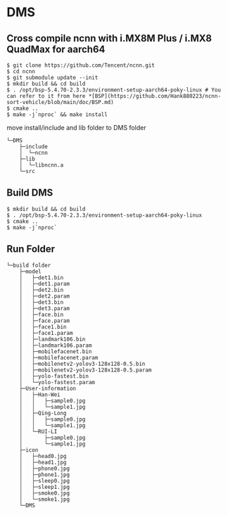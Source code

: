 # DMS
## Cross compile ncnn with i.MX8M Plus / i.MX8 QuadMax for aarch64
    $ git clone https://github.com/Tencent/ncnn.git
    $ cd ncnn
    $ git submodule update --init
    $ mkdir build && cd build
    $ . /opt/bsp-5.4.70-2.3.3/environment-setup-aarch64-poky-linux # You can refer to it from here *[BSP](https://github.com/Hank880223/ncnn-sort-vehicle/blob/main/doc/BSP.md)
    $ cmake ..
    $ make -j`nproc` && make install
    
move install/include and lib folder to DMS folder
```
└─DMS
    ├─include
    │  └─ncnn
    ├─lib
    │  └─libncnn.a
    └─src
```    
    
## Build DMS
    $ mkdir build && cd build
    $ . /opt/bsp-5.4.70-2.3.3/environment-setup-aarch64-poky-linux
    $ cmake ..
    $ make -j`nproc`

## Run Folder

```
└─build folder
    ├─model
    │   ├─det1.bin
    │   ├─det1.param
    │   ├─det2.bin
    │   ├─det2.param
    │   ├─det3.bin
    │   ├─det3.param
    │   ├─face.bin
    │   ├─face.param
    │   ├─face1.bin
    │   ├─face1.param
    │   ├─landmark106.bin
    │   ├─landmark106.param
    │   ├─mobilefacenet.bin
    │   ├─mobilefacenet.param
    │   ├─mobilenetv2-yolov3-128x128-0.5.bin
    │   ├─mobilenetv2-yolov3-128x128-0.5.param
    │   ├─yolo-fastest.bin
    │   └─yolo-fastest.param
    ├─User-information
    │   ├─Han-Wei
    │   │   ├─sample0.jpg
    │   │   └─sample1.jpg
    │   ├─Qing-Long
    │   │   ├─sample0.jpg
    │   │   └─sample1.jpg
    │   └─RUI-LI
    │       ├─sample0.jpg
    │       └─sample1.jpg
    ├─icon
    │   ├─head0.jpg
    │   ├─head1.jpg
    │   ├─phone0.jpg
    │   ├─phone1.jpg
    │   ├─sleep0.jpg
    │   ├─sleep1.jpg
    │   ├─smoke0.jpg
    │   └─smoke1.jpg
    └─DMS
```  
